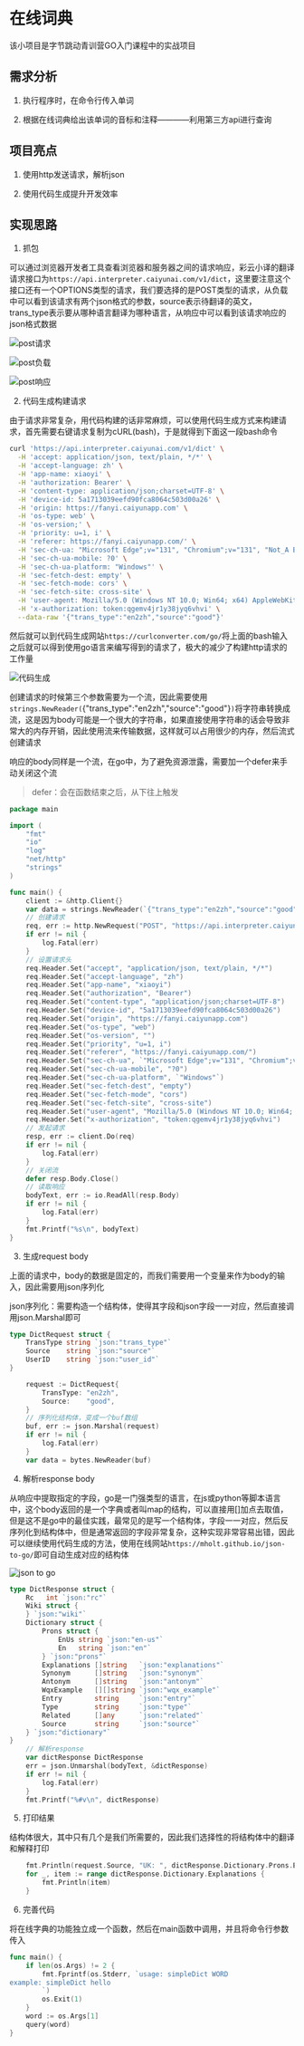 # 在线词典

该小项目是字节跳动青训营GO入门课程中的实战项目

## 需求分析

1. 执行程序时，在命令行传入单词

2. 根据在线词典给出该单词的音标和注释————利用第三方api进行查询

## 项目亮点

1. 使用http发送请求，解析json

2. 使用代码生成提升开发效率

## 实现思路

1. 抓包

可以通过浏览器开发者工具查看浏览器和服务器之间的请求响应，彩云小译的翻译请求接口为`https://api.interpreter.caiyunai.com/v1/dict`，这里要注意这个接口还有一个OPTIONS类型的请求，我们要选择的是POST类型的请求，从负载中可以看到该请求有两个json格式的参数，source表示待翻译的英文，trans_type表示要从哪种语言翻译为哪种语言，从响应中可以看到该请求响应的json格式数据

![post请求](../images/1731919360806.jpg)

![post负载](../images/fuzai.jpg)

![post响应](../images/xiangying.jpg)

2. 代码生成构建请求

由于请求非常复杂，用代码构建的话非常麻烦，可以使用代码生成方式来构建请求，首先需要右键请求复制为cURL(bash)，于是就得到下面这一段bash命令

```bash
curl 'https://api.interpreter.caiyunai.com/v1/dict' \
  -H 'accept: application/json, text/plain, */*' \
  -H 'accept-language: zh' \
  -H 'app-name: xiaoyi' \
  -H 'authorization: Bearer' \
  -H 'content-type: application/json;charset=UTF-8' \
  -H 'device-id: 5a1713039eefd90fca8064c503d00a26' \
  -H 'origin: https://fanyi.caiyunapp.com' \
  -H 'os-type: web' \
  -H 'os-version;' \
  -H 'priority: u=1, i' \
  -H 'referer: https://fanyi.caiyunapp.com/' \
  -H 'sec-ch-ua: "Microsoft Edge";v="131", "Chromium";v="131", "Not_A Brand";v="24"' \
  -H 'sec-ch-ua-mobile: ?0' \
  -H 'sec-ch-ua-platform: "Windows"' \
  -H 'sec-fetch-dest: empty' \
  -H 'sec-fetch-mode: cors' \
  -H 'sec-fetch-site: cross-site' \
  -H 'user-agent: Mozilla/5.0 (Windows NT 10.0; Win64; x64) AppleWebKit/537.36 (KHTML, like Gecko) Chrome/131.0.0.0 Safari/537.36 Edg/131.0.0.0' \
  -H 'x-authorization: token:qgemv4jr1y38jyq6vhvi' \
  --data-raw '{"trans_type":"en2zh","source":"good"}'
```

然后就可以到代码生成网站`https://curlconverter.com/go/`将上面的bash输入之后就可以得到使用go语言来编写得到的请求了，极大的减少了构建http请求的工作量

![代码生成](../images/daimashengcheng.jpg)

创建请求的时候第三个参数需要为一个流，因此需要使用`strings.NewReader(`{"trans_type":"en2zh","source":"good"}`)`将字符串转换成流，这是因为body可能是一个很大的字符串，如果直接使用字符串的话会导致非常大的内存开销，因此使用流来传输数据，这样就可以占用很少的内存，然后流式创建请求

响应的body同样是一个流，在go中，为了避免资源泄露，需要加一个defer来手动关闭这个流

> defer：会在函数结束之后，从下往上触发

```go
package main

import (
	"fmt"
	"io"
	"log"
	"net/http"
	"strings"
)

func main() {
	client := &http.Client{}
	var data = strings.NewReader(`{"trans_type":"en2zh","source":"good"}`)
	// 创建请求
	req, err := http.NewRequest("POST", "https://api.interpreter.caiyunai.com/v1/dict", data)
	if err != nil {
		log.Fatal(err)
	}
	// 设置请求头
	req.Header.Set("accept", "application/json, text/plain, */*")
	req.Header.Set("accept-language", "zh")
	req.Header.Set("app-name", "xiaoyi")
	req.Header.Set("authorization", "Bearer")
	req.Header.Set("content-type", "application/json;charset=UTF-8")
	req.Header.Set("device-id", "5a1713039eefd90fca8064c503d00a26")
	req.Header.Set("origin", "https://fanyi.caiyunapp.com")
	req.Header.Set("os-type", "web")
	req.Header.Set("os-version", "")
	req.Header.Set("priority", "u=1, i")
	req.Header.Set("referer", "https://fanyi.caiyunapp.com/")
	req.Header.Set("sec-ch-ua", `"Microsoft Edge";v="131", "Chromium";v="131", "Not_A Brand";v="24"`)
	req.Header.Set("sec-ch-ua-mobile", "?0")
	req.Header.Set("sec-ch-ua-platform", `"Windows"`)
	req.Header.Set("sec-fetch-dest", "empty")
	req.Header.Set("sec-fetch-mode", "cors")
	req.Header.Set("sec-fetch-site", "cross-site")
	req.Header.Set("user-agent", "Mozilla/5.0 (Windows NT 10.0; Win64; x64) AppleWebKit/537.36 (KHTML, like Gecko) Chrome/131.0.0.0 Safari/537.36 Edg/131.0.0.0")
	req.Header.Set("x-authorization", "token:qgemv4jr1y38jyq6vhvi")
	// 发起请求
	resp, err := client.Do(req)
	if err != nil {
		log.Fatal(err)
	}
    // 关闭流
	defer resp.Body.Close()
	// 读取响应
	bodyText, err := io.ReadAll(resp.Body)
	if err != nil {
		log.Fatal(err)
	}
	fmt.Printf("%s\n", bodyText)
}
```

3. 生成request body

上面的请求中，body的数据是固定的，而我们需要用一个变量来作为body的输入，因此需要用json序列化

json序列化：需要构造一个结构体，使得其字段和json字段一一对应，然后直接调用json.Marshal即可

```go
type DictRequest struct {
	TransType string `json:"trans_type"`
	Source    string `json:"source"`
	UserID    string `json:"user_id"`
}

	request := DictRequest{
		TransType: "en2zh",
		Source:    "good",
	}
	// 序列化结构体，变成一个buf数组
	buf, err := json.Marshal(request)
	if err != nil {
		log.Fatal(err)
	}
	var data = bytes.NewReader(buf)
```

4. 解析response body

从响应中提取指定的字段，go是一门强类型的语言，在js或python等脚本语言中，这个body返回的是一个字典或者叫map的结构，可以直接用[]加点去取值，但是这不是go中的最佳实践，最常见的是写一个结构体，字段一一对应，然后反序列化到结构体中，但是通常返回的字段非常复杂，这种实现非常容易出错，因此可以继续使用代码生成的方法，使用在线网站`https://mholt.github.io/json-to-go/`即可自动生成对应的结构体

![json to go](../images/json2go.jpg)

```go
type DictResponse struct {
	Rc   int `json:"rc"`
	Wiki struct {
	} `json:"wiki"`
	Dictionary struct {
		Prons struct {
			EnUs string `json:"en-us"`
			En   string `json:"en"`
		} `json:"prons"`
		Explanations []string   `json:"explanations"`
		Synonym      []string   `json:"synonym"`
		Antonym      []string   `json:"antonym"`
		WqxExample   [][]string `json:"wqx_example"`
		Entry        string     `json:"entry"`
		Type         string     `json:"type"`
		Related      []any      `json:"related"`
		Source       string     `json:"source"`
	} `json:"dictionary"`
}
	// 解析response
	var dictResponse DictResponse
	err = json.Unmarshal(bodyText, &dictResponse)
	if err != nil {
		log.Fatal(err)
	}
	fmt.Printf("%#v\n", dictResponse)
```

5. 打印结果

结构体很大，其中只有几个是我们所需要的，因此我们选择性的将结构体中的翻译和解释打印

```go
	fmt.Println(request.Source, "UK: ", dictResponse.Dictionary.Prons.En, "US: ", dictResponse.Dictionary.Prons.EnUs)
	for _, item := range dictResponse.Dictionary.Explanations {
		fmt.Println(item)
	}
```

6. 完善代码

将在线字典的功能独立成一个函数，然后在main函数中调用，并且将命令行参数传入

```go
func main() {
	if len(os.Args) != 2 {
		fmt.Fprintf(os.Stderr, `usage: simpleDict WORD
example: simpleDict hello
		`)
		os.Exit(1)
	}
	word := os.Args[1]
	query(word)
}
```


